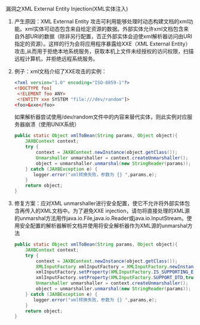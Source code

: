 漏洞之XML External Entity Injection(XML实体注入)

1. 产生原因：XML External Entity 攻击可利用能够处理时动态构建文档的xml功能。xml实体可动态包含来自给定资源的数据。外部实体允许xml文档包含来自外部URI的数据（除非另行配置，否正外部实体会迫使xml解析器访问由URI指定的资源）。这样的行为会将应用程序暴露给XXE（XML External Entity）攻击,从而用于拒绝本地系统服务，获取本机上文件未经授权的访问权限，扫描远程计算机，并拒绝远程系统服务。

2. 例子：xml文档介绍了XXE攻击的实例：

   ```xml
   <?xml version="1.0" encoding="ISO-8859-1"?>
   <!DOCTYPE foo[
   	<!ELEMENT foo ANY>
   	<!ENTITY xxe SYSTEM "file:///dev/random"]>
   <foo>&xxe</foo>
   ```

   如果解析器尝试使用/dev/random文件中的内容来替代实体，则此实例对应服务器崩溃（使用UNIX系统）

   ```java
   public static Object xmlToBean(String params, Object object){
       JAXBContext context;
       try {
           context = JAXBContext.newInstance(object.getClass());
           Unmarshaller unmarshaller = context.createUnmarshaller();
           object = unmarshaller.unmarshal(new StringReader(params));
       } catch (JAXBException e) {
          logger.error("xml转换失败，参数为 {} ",params,e);
       }
       return object;
   }
   ```

3. 修复方案：应对XML unmarshaller进行安全配置，使它不允许将外部实体包含再传入的XML文档中。为了避免XXE injection，请勿将直接处理的XML源的unmarshal方法用作java.io.File,java.io.Reader或java.io.InputStream。使用安全配置的解析器解析文档并使用将安全解析器作为XML源的unmarshal方法

   ```java
   public static Object xmlToBean(String params, Object object){
       JAXBContext context;
       try {
           context = JAXBContext.newInstance(object.getClass());
           XMLInputFactory xmlInputFactory = XMLInputFactory.newInstance();
           xmlInputFactory.setProperty(XMLInputFactory.IS_SUPPORTING_EXTERNAL_ENTITIES,false);
           xmlInputFactory.setProperty(XMLInputFactory.SUPPORT_DTD,true);
           Unmarshaller unmarshaller = context.createUnmarshaller();
           object = unmarshaller.unmarshal(new StringReader(params));
       } catch (JAXBException e) {
          logger.error("xml转换失败，参数为 {} ",params,e);
       }
       return object;
   }
   ```



